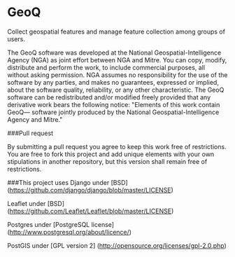 GeoQ
====

Collect geospatial features and manage feature collection among groups of users.

The GeoQ software was developed at the National Geospatial-Intelligence Agency (NGA) as joint effort between NGA and Mitre.  You can copy, modify, distribute and perform the work, to include commercial purposes, all without asking permission.  NGA assumes no responsibility for the use of the software by any parties, and makes no guarantees, expressed or implied, about the software quality, reliability, or any other characteristic.  The GeoQ software can be redistributed and/or modified freely provided that any derivative work bears the following notice: "Elements of this work contain GeoQ— software jointly produced by the National Geospatial-Intelligence Agency and Mitre." 

###Pull request 

By submitting a pull request you agree to keep this work free of restrictions.  You are free to fork this project and add unique elements with your own stipulations in another repository, but this version shall remain free of restrictions.  

###This project uses
Django under [BSD] (https://github.com/django/django/blob/master/LICENSE)

Leaflet under [BSD] (https://github.com/Leaflet/Leaflet/blob/master/LICENSE)

Postgres under [PostgreSQL license] (http://www.postgresql.org/about/licence/)

PostGIS under [GPL version 2] (http://opensource.org/licenses/gpl-2.0.php)

